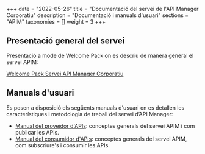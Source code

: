 +++
date = "2022-05-26"
title = "Documentació del servei de l'API Manager Corporatiu"
description = "Documentació i manuals d'usuari"
sections = "APIM"
taxonomies = []
weight = 3
+++

## Presentació general del servei

Presentació a mode de Welcome Pack on es descriu de manera general el servei APIM:

[Welcome Pack Servei API Manager Corporatiu](/related/apim/APIM_Manual_Proveidor_APIs_v1.pdf)

##  Manuals d'usuari

Es posen a disposició els següents manuals d'usuari on es detallen les característiques i metodologia de treball del servei d’API Manager: 

- [Manual del proveïdor d'APIs](/related/apim/APIM_Manual_Proveidor_APIs_v1.pdf): conceptes generals del servei APIM i com publicar les APIs.
- [Manual del consumidor d'APIs](/related/apim/APIM_Manual_Consumidor_APIs_v1.pdf): conceptes generals del servei APIM, com subscriure's i consumir les APIs.
